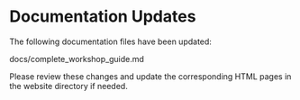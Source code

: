 # Documentation Updates

The following documentation files have been updated:

docs/complete_workshop_guide.md

Please review these changes and update the corresponding HTML pages in the website directory if needed.
